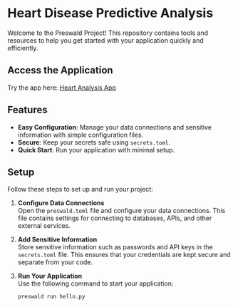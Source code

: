 # Heart Disease Predictive Analysis

Welcome to the Preswald Project! This repository contains tools and resources to help you get started with your application quickly and efficiently.

## Access the Application

Try the app here: [Heart Analysis App](https://preswald-979816-ndeny7jm-ndjz2ws6la-ue.a.run.app/)

## Features

- **Easy Configuration**: Manage your data connections and sensitive information with simple configuration files.
- **Secure**: Keep your secrets safe using `secrets.toml`.
- **Quick Start**: Run your application with minimal setup.

## Setup

Follow these steps to set up and run your project:

1. **Configure Data Connections**  
   Open the `preswald.toml` file and configure your data connections. This file contains settings for connecting to databases, APIs, and other external services.

2. **Add Sensitive Information**  
   Store sensitive information such as passwords and API keys in the `secrets.toml` file. This ensures that your credentials are kept secure and separate from your code.

3. **Run Your Application**  
   Use the following command to start your application:
   ```bash
   preswald run hello.py
   ```
